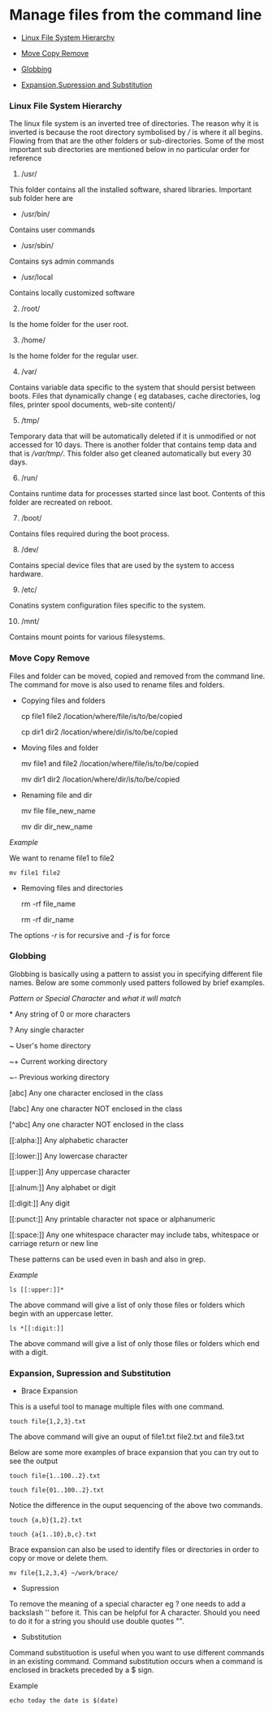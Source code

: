 # Manage files from the command line 

- [Linux File System Hierarchy](#linux-file-system-hierarchy)

- [Move Copy Remove](#move-copy-remove)

- [Globbing](#globbing)

- [Expansion,Supression and Substitution ](#expansion-and-supression-and-substitution)




### Linux File System Hierarchy 

The linux file system is an inverted tree of directories. The reason why it is inverted is because the root directory symbolised by */* is where it all begins. Flowing from that are the other folders or sub-directories. Some of the most important sub directories are mentioned below in no particular order for reference

1. /usr/

This folder contains all the installed software, shared libraries. Important sub folder here are 

- /usr/bin/ 

Contains user commands

- /usr/sbin/

Contains sys admin commands 

- /usr/local 

Contains locally customized software


2. /root/

Is the home folder for the user root.

3. /home/

Is the home folder for the regular user. 

4. /var/

Contains variable  data specific to the system that should persist between boots. Files that dynamically change ( eg databases, cache directories, log files, printer spool documents, web-site content)/

5. /tmp/

Temporary data that will be automatically deleted if it is unmodified or not accessed for 10 days. There is another folder that contains temp data and that is */var/tmp/*. This folder also get cleaned automatically but every 30 days. 

6. /run/

Contains runtime data for processes started since last boot. Contents of this folder are recreated on reboot. 

7. /boot/

Contains files required during the boot process.

8. /dev/

Contains special device files that are used by the system to access hardware.

9. /etc/

Conatins system configuration files specific to the system.

10. /mnt/

Contains mount points for various filesystems.

### Move Copy Remove 

Files and folder can be moved, copied and removed from the command line. The command for move is also used to rename files and folders. 

- Copying files and folders 

	cp file1 file2 /location/where/file/is/to/be/copied

	cp dir1 dir2 /location/where/dir/is/to/be/copied

- Moving files and folder 

	mv file1 and file2 /location/where/file/is/to/be/copied

	mv dir1 dir2 /location/where/dir/is/to/be/copied

- Renaming file and dir

	mv file file_new_name

	mv dir dir_new_name

_Example_

We want to rename file1 to file2

	mv file1 file2

- Removing files and directories 

	rm -rf file_name

	rm -rf dir_name

The options *-r* is for recursive and *-f* is for force

### Globbing

Globbing is basically using a pattern to assist you in specifying different file names. Below are some commonly used patters followed by brief examples. 

_Pattern or Special Character_ and _what it will match_

  \*                                 Any string of 0 or more characters
  
  
  ?                                    Any single character
  
  
  ~          	  		       User's home directory
  
  
  ~+ 				       Current working directory
  
  
  ~-   	 	 	 	       Previous working directory
 
 
 \[abc\] 			       Any one character enclosed in the class
 
 
 \[!abc\]		               Any one character NOT enclosed in the class 
 
 
 \[^abc\]                              Any one character NOT enclosed in the class


\[\[:alpha:\]\]                        Any alphabetic character


\[\[:lower:\]\] 		       Any lowercase character 


\[\[:upper:\]\] 	               Any uppercase character 


\[\[:alnum:\]\] 	               Any alphabet or digit


\[\[:digit:\]\] 	 	       Any digit


\[\[:punct:\]\] 	 	       Any printable character not space or alphanumeric 


\[\[:space:\]\]                        Any one whitespace character may include tabs, whitespace or carriage return or new line


These patterns can be used even in bash and also in grep. 

						
*Example*

	ls [[:upper:]]*

The above command will give a list of only those files or folders which begin with an uppercase letter. 

	ls *[[:digit:]]

The above command will give a list of only those files or folders which end with a digit.

### Expansion, Supression and Substitution 

- Brace Expansion 

This is a useful tool to manage multiple files with one command. 

	touch file{1,2,3}.txt

The above command will give an ouput of file1.txt file2.txt and file3.txt 

Below are some more examples of brace expansion that you can try out to see the output

	touch file{1..100..2}.txt

	touch file{01..100..2}.txt

Notice the difference in the ouput sequencing of the above two commands. 

	touch {a,b}{1,2}.txt

	touch {a{1..10},b,c}.txt

Brace expansion can also be used to identify files or directories  in order to copy or move or delete them. 

	mv file{1,2,3,4} ~/work/brace/


- Supression 

To remove the meaning of a special character eg ? one needs to add a backslash '\' before it. This can be helpful for A character. Should you need to do it for a string you should use double quotes "".


- Substitution 

Command substituotion is useful when you want to use different commands in an existing command. Command substitution occurs when a command is enclosed in brackets preceded by a $ sign.  

Example 

	echo today the date is $(date)



